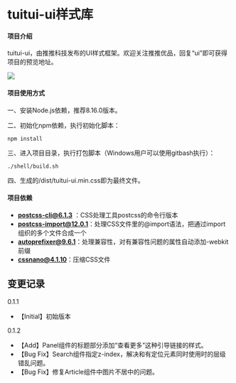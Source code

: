 # tuitui-ui样式库

#### 项目介绍
tuitui-ui，由推推科技发布的UI样式框架。欢迎关注推推优品，回复“ui”即可获得项目的预览地址。

![](http://ui.tuituitech.com/demo/img/modal-test.jpg)

#### 项目使用方式
一、安装Node.js依赖，推荐8.16.0版本。

二、初始化npm依赖，执行初始化脚本：
```
npm install
```

三、进入项目目录，执行打包脚本（Windows用户可以使用gitbash执行）：
```
./shell/build.sh
```

四、生成的/dist/tuitui-ui.min.css即为最终文件。

#### 项目依赖
- **postcss-cli@6.1.3** ：CSS处理工具postcss的命令行版本
- **postcss-import@12.0.1**：处理CSS文件里的@import语法，把通过import组织的多个文件合成一个
- **autoprefixer@9.6.1**：处理兼容性，对有兼容性问题的属性自动添加-webkit前缀
- **cssnano@4.1.10**：压缩CSS文件


## 变更记录
0.1.1
- 【Initial】初始版本

0.1.2
- 【Add】Panel组件的标题部分添加“查看更多”这种引导链接的样式。
- 【Bug Fix】Search组件指定z-index，解决和有定位元素同时使用时的层级错乱问题。
- 【Bug Fix】修复Article组件中图片不居中的问题。